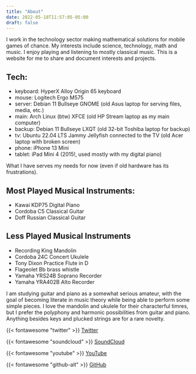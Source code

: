 ```yaml
---
title: "About"
date: 2022-05-18T11:57:05-05:00
draft: false
---
```

I work in the technology sector making mathematical solutions for mobile games of chance.
My interests include science, technology, math and music.
I enjoy playing and listening to mostly classical music.
This is a website for me to share and document interests and projects.

## Tech:

- keyboard: HyperX Alloy Origin 65 keyboard 
- mouse: Logitech Ergo M575
- server: Debian 11 Bullseye GNOME (old Asus laptop for serving files, media, etc.)
- main: Arch Linux (btw) XFCE (old HP Stream laptop as my main computer)
- backup: Debian 11 Bullseye LXQT (old 32-bit Toshiba laptop for backup)
- tv: Ubuntu 22.04 LTS Jammy Jellyfish connected to the TV (old Acer laptop with broken screen)
- phone: iPhone 13 Mini
- tablet: iPad Mini 4 (2015!, used mostly with my digital piano)

What I have serves my needs for now (even if old hardware has its frustrations).

## Most Played Musical Instruments:

- Kawai KDP75 Digital Piano
- Cordoba C5 Classical Guitar
- Doff Russian Classical Guitar

## Less Played Musical Instruments

- Recording King Mandolin
- Cordoba 24C Concert Ukulele
- Tony Dixon Practice Flute in D
- Flageolet Bb brass whistle
- Yamaha YRS24B Soprano Recorder
- Yamaha YRA402B Alto Recorder

I am studying guitar and piano as a somewhat serious amateur, with the goal of becoming literate in music theory while being able to perform some simple pieces.
I love the mandolin and ukulele for their characterful timres, but I prefer the polyphony and harmonic possibilities from guitar and piano.
Anything besides keys and plucked strings are for a rare novelty.

{{< fontawesome "twitter" >}} [Twitter](https://twitter.com/adrochoa)

{{< fontawesome "soundcloud" >}} [SoundCloud](https://soundcloud.com/)

{{< fontawesome "youtube" >}} [YouTube](https://youtube.com)

{{< fontawesome "github-alt" >}} [GitHub](https://github.com/adrochoa)
